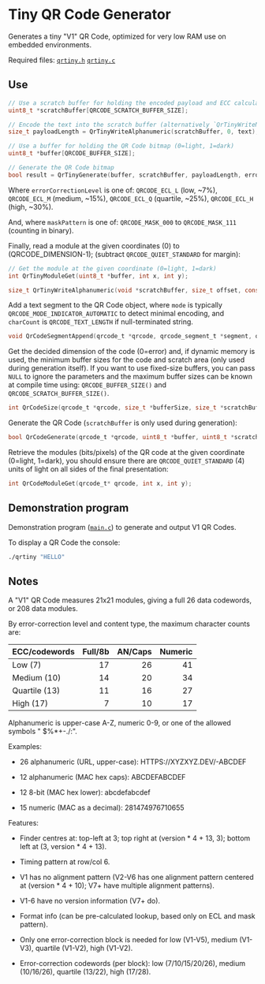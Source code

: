 # Tiny QR Code Generator

Generates a tiny "V1" QR Code, optimized for very low RAM use on embedded environments.

Required files: [`qrtiny.h`](qrtiny.h) [`qrtiny.c`](qrtiny.c)

## Use

```c
// Use a scratch buffer for holding the encoded payload and ECC calculations
uint8_t *scratchBuffer[QRCODE_SCRATCH_BUFFER_SIZE];
```

```c
// Encode the text into the scratch buffer (alternatively `QrTinyWriteNumeric` or `QrTinyWrite8Bit`.
size_t payloadLength = QrTinyWriteAlphanumeric(scratchBuffer, 0, text);
```

```c
// Use a buffer for holding the QR Code bitmap (0=light, 1=dark)
uint8_t *buffer[QRCODE_BUFFER_SIZE];
```

```c
// Generate the QR Code bitmap
bool result = QrTinyGenerate(buffer, scratchBuffer, payloadLength, errorCorrectionLevel, maskPattern);
```

Where `errorCorrectionLevel` is one of: `QRCODE_ECL_L` (low, ~7%), `QRCODE_ECL_M` (medium, ~15%), `QRCODE_ECL_Q` (quartile, ~25%), `QRCODE_ECL_H` (high, ~30%).

And, where `maskPattern` is one of: `QRCODE_MASK_000` to `QRCODE_MASK_111` (counting in binary).

Finally, read a module at the given coordinates (0) to (QRCODE_DIMENSION-1); (subtract `QRCODE_QUIET_STANDARD` for margin):

```c
// Get the module at the given coordinate (0=light, 1=dark)
int QrTinyModuleGet(uint8_t *buffer, int x, int y);
```


```c
size_t QrTinyWriteAlphanumeric(void *scratchBuffer, size_t offset, const char *text);
```

Add a text segment to the QR Code object, where `mode` is typically `QRCODE_MODE_INDICATOR_AUTOMATIC` to detect minimal encoding, and `charCount` is `QRCODE_TEXT_LENGTH` if null-terminated string.

```c
void QrCodeSegmentAppend(qrcode_t *qrcode, qrcode_segment_t *segment, qrcode_mode_indicator_t mode, const char *text, size_t charCount, bool mayUppercase);
```

Get the decided dimension of the code (0=error) and, if dynamic memory is used, the minimum buffer sizes for the code and scratch area (only used during generation itself). 
If you want to use fixed-size buffers, you can pass `NULL` to ignore the parameters and the maximum buffer sizes can be known at compile time using: `QRCODE_BUFFER_SIZE()` and `QRCODE_SCRATCH_BUFFER_SIZE()`.

```c
int QrCodeSize(qrcode_t *qrcode, size_t *bufferSize, size_t *scratchBufferSize);
```

Generate the QR Code (`scratchBuffer` is only used during generation):

```c
bool QrCodeGenerate(qrcode_t *qrcode, uint8_t *buffer, uint8_t *scratchBuffer);
```

Retrieve the modules (bits/pixels) of the QR code at the given coordinate (0=light, 1=dark), you should ensure there are `QRCODE_QUIET_STANDARD` (4) units of light on all sides of the final presentation:

```c
int QrCodeModuleGet(qrcode_t* qrcode, int x, int y);
```


## Demonstration program

Demonstration program ([`main.c`](main.c)) to generate and output V1 QR Codes.

To display a QR Code the console:

```bash
./qrtiny "HELLO"
```


## Notes

A "V1" QR Code measures 21x21 modules, giving a full 26 data codewords, or 208 data modules.  

By error-correction level and content type, the maximum character counts are:

| ECC/codewords  |  Full/8b |  AN/Caps |  Numeric |
|:---------------|---------:|---------:|---------:|
| Low (7)        |       17 |       26 |       41 |
| Medium (10)    |       14 |       20 |       34 |
| Quartile (13)  |       11 |       16 |       27 |
| High (17)      |        7 |       10 |       17 |

Alphanumeric is upper-case A-Z, numeric 0-9, or one of the allowed symbols " $%*+-./:".

Examples:

* 26 alphanumeric (URL, upper-case): HTTPS://XYZXYZ.DEV/-ABCDEF

* 12 alphanumeric (MAC hex caps):    ABCDEFABCDEF

* 12 8-bit (MAC hex lower):          abcdefabcdef

* 15 numeric (MAC as a decimal):     281474976710655


Features:

* Finder centres at: top-left at 3; top right at (version * 4 + 13, 3); bottom left at (3, version * 4 + 13).

* Timing pattern at row/col 6.

* V1 has no alignment pattern (V2-V6 has one alignment pattern centered at (version * 4 + 10); V7+ have multiple alignment patterns).

* V1-6 have no version information (V7+ do).

* Format info (can be pre-calculated lookup, based only on ECL and mask pattern).

* Only one error-correction block is needed for low (V1-V5), medium (V1-V3), quartile (V1-V2), high (V1-V2).

* Error-correction codewords (per block): low (7/10/15/20/26), medium (10/16/26), quartile (13/22), high (17/28).


